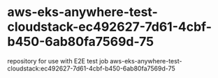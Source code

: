 # aws-eks-anywhere-test-cloudstack-ec492627-7d61-4cbf-b450-6ab80fa7569d-75
repository for use with E2E test job aws-eks-anywhere-test-cloudstack:ec492627-7d61-4cbf-b450-6ab80fa7569d-75
